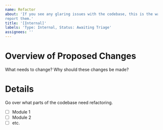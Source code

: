 ```yaml
---
name: Refactor
about: 'If you see any glaring issues with the codebase, this is the way to
report them.'
title: '[Internal]'
labels: 'Type: Internal, Status: Awaiting Triage'
assignees: ''
---
```


# Overview of Proposed Changes
What needs to change? Why should these changes be made?


# Details
Go over what parts of the codebase need refactoring.
- [ ] Module 1
- [ ] Module 2
- [ ] etc.